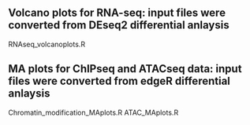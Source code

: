 ## Volcano plots for RNA-seq: input files were converted from DEseq2 differential anlaysis
RNAseq_volcanoplots.R


## MA plots for ChIPseq and ATACseq data: input files were converted from edgeR differential anlaysis
Chromatin_modification_MAplots.R
ATAC_MAplots.R







